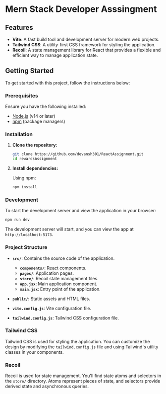 # Mern Stack Developer Asssingment

## Features

- **Vite**: A fast build tool and development server for modern web projects.
- **Tailwind CSS**: A utility-first CSS framework for styling the application.
- **Recoil**: A state management library for React that provides a flexible and efficient way to manage application state.

## Getting Started

To get started with this project, follow the instructions below:

### Prerequisites

Ensure you have the following installed:

- [Node.js](https://nodejs.org/) (v14 or later)
- [npm](https://www.npmjs.com/) (package managers)

### Installation

1. **Clone the repository:**

    ```bash
    git clone https://github.com/devansh301/ReactAssignment.git
    cd rewardsAssignment
    ```

2. **Install dependencies:**

    Using npm:

    ```bash
    npm install
    ```

### Development

To start the development server and view the application in your browser:

```bash
npm run dev
```

The development server will start, and you can view the app at `http://localhost:5173`.


### Project Structure

- **`src/`**: Contains the source code of the application.
  - **`components/`**: React components.
  - **`pages/`**: Application pages.
  - **`store/`**: Recoil state management files.
  - **`App.jsx`**: Main application component.
  - **`main.jsx`**: Entry point of the application.

- **`public/`**: Static assets and HTML files.
- **`vite.config.js`**: Vite configuration file.
- **`tailwind.config.js`**: Tailwind CSS configuration file.

### Tailwind CSS

Tailwind CSS is used for styling the application. You can customize the design by modifying the `tailwind.config.js` file and using Tailwind's utility classes in your components.

### Recoil

Recoil is used for state management. You'll find state atoms and selectors in the `store/` directory. Atoms represent pieces of state, and selectors provide derived state and asynchronous queries.